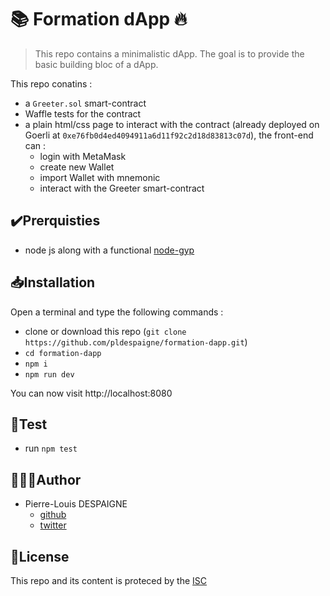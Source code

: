 # 📚 Formation dApp 🔥
> This repo contains a minimalistic dApp. The goal is to provide the basic building bloc of a dApp.

This repo conatins :
- a `Greeter.sol` smart-contract
- Waffle tests for the contract
- a plain html/css page to interact with the contract (already deployed on Goerli at `0xe76fb0d4ed4094911a6d11f92c2d18d83813c07d`), the front-end can :
  - login with MetaMask
  - create new Wallet
  - import Wallet with mnemonic
  - interact with the Greeter smart-contract

## ✔️Prerquisties
- node js along with a functional [node-gyp](https://github.com/nodejs/node-gyp)

## 📥Installation
Open a terminal and type the following commands :
- clone or download this repo (`git clone https://github.com/pldespaigne/formation-dapp.git`)
- `cd formation-dapp`
- `npm i`
- `npm run dev`

You can now visit http://localhost:8080

## 🔎Test
- run `npm test`

## 👨🏼‍💻Author
- Pierre-Louis DESPAIGNE
    - [github](https://github.com/pldespaigne)
    - [twitter](https://twitter.com/pldespaigne)

## 📜License
This repo and its content is proteced by the [ISC](LICENSE.txt)